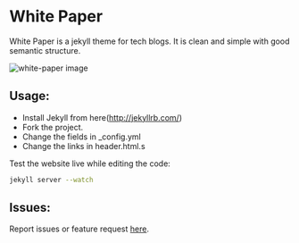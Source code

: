 White Paper
============

White Paper is a jekyll theme for tech blogs. It is clean and simple with good semantic
structure.

![white-paper image](https://i.cloudup.com/rmZjQ83vRh-2000x2000.png)

## Usage:

- Install Jekyll from here(http://jekyllrb.com/)
- Fork the project.
- Change the fields in _config.yml
- Change the links in header.html.s

Test the website live while editing the code:

```sh
jekyll server --watch
```

## Issues:

Report issues or feature request [here](https://github.com/vinitkumar/white-paper/issues).
